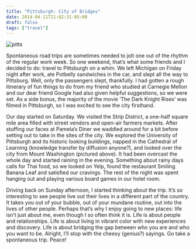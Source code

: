 ```yaml
---
title: "Pittsburgh: City of Bridges"
date: 2014-04-11T21:02:31-05:00
draft: false
tags: ["travel"]
---
```

![pitts](/imgs/pitts.jpg)

Spontaneous road trips are sometimes needed to jolt one out of the rhythm of the regular work week. So one weekend, that’s what some friends and I decided to do: travel to Pittsburgh on a whim. We left Michigan on Friday night after work, ate Potbelly sandwiches in the car, and slept all the way to Pittsburg. Well, only the passengers slept, thankfully. I had gotten a rough itinerary of fun things to do from my friend who studied at Carnegie Mellon and our dear friend Google had also given helpful suggestions, so we were set. As a side bonus, the majority of the movie ‘The Dark Knight Rises’ was filmed in Pittsburgh, so I was excited to see the city firsthand.

Our day started on Saturday. We visited the Strip District, a one-half square mile area filled with street vendors and open-air farmers markets. After stuffing our faces at Pamela’s Diner we waddled around for a bit before setting out to take in the sites of the city. We explored the University of Pittsburgh and its historic looking buildings, napped in the Cathedral of Learning (knowledge transfer by diffusion anyone?), and looked over the city from Mount Washington (pictured above). It had been overcast the whole day and started raining in the evening. Something about rainy days calls for Thai food, so we looked on Yelp, found the restaurant Smiling Banana Leaf and satisfied our cravings. The rest of the night was spent hanging out and playing various board games in our hotel room.

Driving back on Sunday afternoon, I started thinking about the trip. It’s so interesting to see people live out their lives in a different part of the country. It takes you out of your bubble, out of your mundane routine, out into the lives of other people. Perhaps that’s why I enjoy going to new places: life isn’t just about me, even though I so often think it is. Life is about people and relationships. Life is about living in vibrant color with new experiences and discovery. Life is about bridging the gap between who you are and who you want to be. Alright, I’ll stop with the cheesy (genius?) sayings. Go take a spontaneous trip. Peace!
